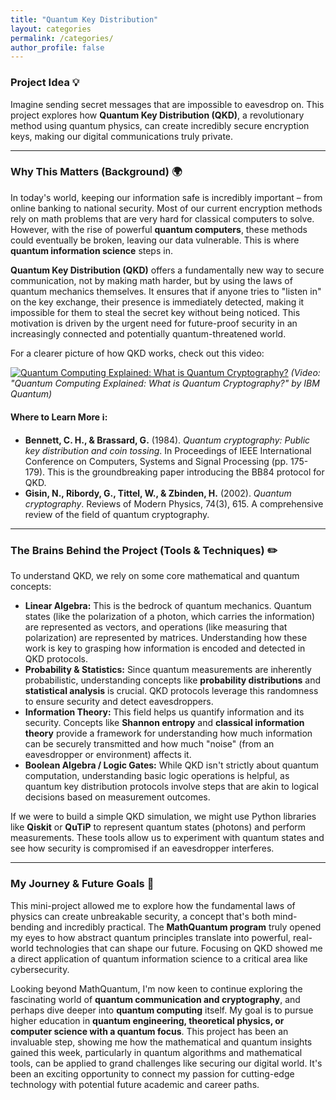 ```yaml
---
title: "Quantum Key Distribution"
layout: categories
permalink: /categories/
author_profile: false
---
```

### Project Idea 💡

Imagine sending secret messages that are impossible to eavesdrop on. This project explores how **Quantum Key Distribution (QKD)**, a revolutionary method using quantum physics, can create incredibly secure encryption keys, making our digital communications truly private.

---

### Why This Matters (Background) 🌍

In today's world, keeping our information safe is incredibly important – from online banking to national security. Most of our current encryption methods rely on math problems that are very hard for classical computers to solve. However, with the rise of powerful **quantum computers**, these methods could eventually be broken, leaving our data vulnerable. This is where **quantum information science** steps in.

**Quantum Key Distribution (QKD)** offers a fundamentally new way to secure communication, not by making math harder, but by using the laws of quantum mechanics themselves. It ensures that if anyone tries to "listen in" on the key exchange, their presence is immediately detected, making it impossible for them to steal the secret key without being noticed. This motivation is driven by the urgent need for future-proof security in an increasingly connected and potentially quantum-threatened world.

For a clearer picture of how QKD works, check out this video:

[![Quantum Computing Explained: What is Quantum Cryptography?](https://img.youtube.com/vi/kYv97-X8S3s/hqdefault.jpg)](https://www.youtube.com/watch?v=kYv97-X8S3s)
*(Video: "Quantum Computing Explained: What is Quantum Cryptography?" by IBM Quantum)*

#### Where to Learn More ℹ️:

* **Bennett, C. H., & Brassard, G.** (1984). *Quantum cryptography: Public key distribution and coin tossing*. In Proceedings of IEEE International Conference on Computers, Systems and Signal Processing (pp. 175-179). This is the groundbreaking paper introducing the BB84 protocol for QKD.
* **Gisin, N., Ribordy, G., Tittel, W., & Zbinden, H.** (2002). *Quantum cryptography*. Reviews of Modern Physics, 74(3), 615. A comprehensive review of the field of quantum cryptography.

---

### The Brains Behind the Project (Tools & Techniques) ✏️

To understand QKD, we rely on some core mathematical and quantum concepts:

* **Linear Algebra:** This is the bedrock of quantum mechanics. Quantum states (like the polarization of a photon, which carries the information) are represented as vectors, and operations (like measuring that polarization) are represented by matrices. Understanding how these work is key to grasping how information is encoded and detected in QKD protocols.
* **Probability & Statistics:** Since quantum measurements are inherently probabilistic, understanding concepts like **probability distributions** and **statistical analysis** is crucial. QKD protocols leverage this randomness to ensure security and detect eavesdroppers.
* **Information Theory:** This field helps us quantify information and its security. Concepts like **Shannon entropy** and **classical information theory** provide a framework for understanding how much information can be securely transmitted and how much "noise" (from an eavesdropper or environment) affects it.
* **Boolean Algebra / Logic Gates:** While QKD isn't strictly about quantum computation, understanding basic logic operations is helpful, as quantum key distribution protocols involve steps that are akin to logical decisions based on measurement outcomes.

If we were to build a simple QKD simulation, we might use Python libraries like **Qiskit** or **QuTiP** to represent quantum states (photons) and perform measurements. These tools allow us to experiment with quantum states and see how security is compromised if an eavesdropper interferes.

---

### My Journey & Future Goals 🎯

This mini-project allowed me to explore how the fundamental laws of physics can create unbreakable security, a concept that's both mind-bending and incredibly practical. The **MathQuantum program** truly opened my eyes to how abstract quantum principles translate into powerful, real-world technologies that can shape our future. Focusing on QKD showed me a direct application of quantum information science to a critical area like cybersecurity.

Looking beyond MathQuantum, I'm now keen to continue exploring the fascinating world of **quantum communication and cryptography**, and perhaps dive deeper into **quantum computing** itself. My goal is to pursue higher education in **quantum engineering, theoretical physics, or computer science with a quantum focus**. This project has been an invaluable step, showing me how the mathematical and quantum insights gained this week, particularly in quantum algorithms and mathematical tools, can be applied to grand challenges like securing our digital world. It's been an exciting opportunity to connect my passion for cutting-edge technology with potential future academic and career paths.
